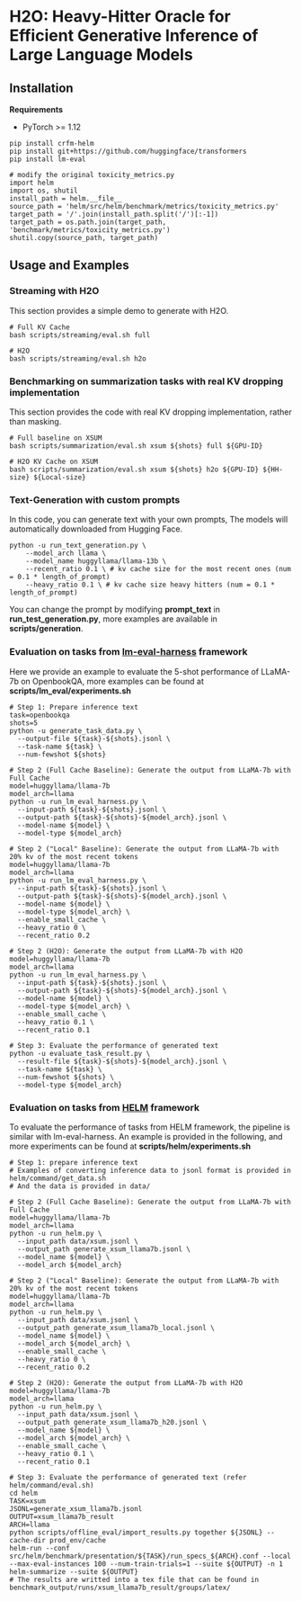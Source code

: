 # H2O: Heavy-Hitter Oracle for Efficient Generative Inference of Large Language Models

## Installation

**Requirements**

- PyTorch >= 1.12

```
pip install crfm-helm
pip install git+https://github.com/huggingface/transformers
pip install lm-eval
```


```
# modify the original toxicity_metrics.py
import helm
import os, shutil
install_path = helm.__file__
source_path = 'helm/src/helm/benchmark/metrics/toxicity_metrics.py'
target_path = '/'.join(install_path.split('/')[:-1])
target_path = os.path.join(target_path, 'benchmark/metrics/toxicity_metrics.py')
shutil.copy(source_path, target_path)
```



## Usage and Examples

### Streaming with H2O

This section provides a simple demo to generate with H2O.

```
# Full KV Cache
bash scripts/streaming/eval.sh full

# H2O
bash scripts/streaming/eval.sh h2o
```

### Benchmarking on summarization tasks with real KV dropping implementation

This section provides the code with real KV dropping implementation, rather than masking. 

```
# Full baseline on XSUM
bash scripts/summarization/eval.sh xsum ${shots} full ${GPU-ID}

# H2O KV Cache on XSUM
bash scripts/summarization/eval.sh xsum ${shots} h2o ${GPU-ID} ${HH-size} ${Local-size} 
```



### Text-Generation with custom prompts

In this code, you can generate text with your own prompts, The models will automatically downloaded from Hugging Face.

```
python -u run_text_generation.py \
    --model_arch llama \
    --model_name huggyllama/llama-13b \
    --recent_ratio 0.1 \ # kv cache size for the most recent ones (num = 0.1 * length_of_prompt)
    --heavy_ratio 0.1 \ # kv cache size heavy hitters (num = 0.1 * length_of_prompt)
```

You can change the prompt by modifying **prompt_text** in **run_test_generation.py**, more examples are available in **scripts/generation**.

### Evaluation on tasks from [lm-eval-harness](https://github.com/EleutherAI/lm-evaluation-harness) framework

Here we provide an example to evaluate the 5-shot performance of LLaMA-7b on OpenbookQA, more examples can be found at **scripts/lm_eval/experiments.sh**

```
# Step 1: Prepare inference text
task=openbookqa
shots=5
python -u generate_task_data.py \
  --output-file ${task}-${shots}.jsonl \
  --task-name ${task} \
  --num-fewshot ${shots}

# Step 2 (Full Cache Baseline): Generate the output from LLaMA-7b with Full Cache
model=huggyllama/llama-7b
model_arch=llama
python -u run_lm_eval_harness.py \
  --input-path ${task}-${shots}.jsonl \
  --output-path ${task}-${shots}-${model_arch}.jsonl \
  --model-name ${model} \
  --model-type ${model_arch}
  
# Step 2 ("Local" Baseline): Generate the output from LLaMA-7b with 20% kv of the most recent tokens
model=huggyllama/llama-7b
model_arch=llama
python -u run_lm_eval_harness.py \
  --input-path ${task}-${shots}.jsonl \
  --output-path ${task}-${shots}-${model_arch}.jsonl \
  --model-name ${model} \
  --model-type ${model_arch} \
  --enable_small_cache \
  --heavy_ratio 0 \
  --recent_ratio 0.2

# Step 2 (H2O): Generate the output from LLaMA-7b with H2O
model=huggyllama/llama-7b
model_arch=llama
python -u run_lm_eval_harness.py \
  --input-path ${task}-${shots}.jsonl \
  --output-path ${task}-${shots}-${model_arch}.jsonl \
  --model-name ${model} \
  --model-type ${model_arch} \
  --enable_small_cache \
  --heavy_ratio 0.1 \
  --recent_ratio 0.1

# Step 3: Evaluate the performance of generated text
python -u evaluate_task_result.py \
  --result-file ${task}-${shots}-${model_arch}.jsonl \
  --task-name ${task} \
  --num-fewshot ${shots} \
  --model-type ${model_arch}
```

### Evaluation on tasks from [HELM](https://crfm.stanford.edu/helm/latest/) framework

To evaluate the performance of tasks from HELM framework, the pipeline is similar with lm-eval-harness. An example is provided in the following, and more experiments can be found at **scripts/helm/experiments.sh**

```
# Step 1: prepare inference text
# Examples of converting inference data to jsonl format is provided in helm/command/get_data.sh
# And the data is provided in data/

# Step 2 (Full Cache Baseline): Generate the output from LLaMA-7b with Full Cache
model=huggyllama/llama-7b
model_arch=llama
python -u run_helm.py \
  --input_path data/xsum.jsonl \
  --output_path generate_xsum_llama7b.jsonl \
  --model_name ${model} \
  --model_arch ${model_arch} 

# Step 2 ("Local" Baseline): Generate the output from LLaMA-7b with 20% kv of the most recent tokens
model=huggyllama/llama-7b
model_arch=llama
python -u run_helm.py \
  --input_path data/xsum.jsonl \
  --output_path generate_xsum_llama7b_local.jsonl \
  --model_name ${model} \
  --model_arch ${model_arch} \
  --enable_small_cache \
  --heavy_ratio 0 \
  --recent_ratio 0.2
  
# Step 2 (H2O): Generate the output from LLaMA-7b with H2O
model=huggyllama/llama-7b
model_arch=llama
python -u run_helm.py \
  --input_path data/xsum.jsonl \
  --output_path generate_xsum_llama7b_h20.jsonl \
  --model_name ${model} \
  --model_arch ${model_arch} \
  --enable_small_cache \
  --heavy_ratio 0.1 \
  --recent_ratio 0.1
  
# Step 3: Evaluate the performance of generated text (refer helm/command/eval.sh)
cd helm
TASK=xsum
JSONL=generate_xsum_llama7b.jsonl
OUTPUT=xsum_llama7b_result
ARCH=llama
python scripts/offline_eval/import_results.py together ${JSONL} --cache-dir prod_env/cache
helm-run --conf src/helm/benchmark/presentation/${TASK}/run_specs_${ARCH}.conf --local --max-eval-instances 100 --num-train-trials=1 --suite ${OUTPUT} -n 1
helm-summarize --suite ${OUTPUT} 
# The results are writted into a tex file that can be found in benchmark_output/runs/xsum_llama7b_result/groups/latex/ 
```

